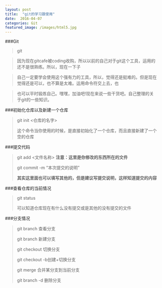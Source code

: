 ```yaml
---
layout: post
title:  "git的学习跟使用"
date:  2016-04-07
categories: Git
featured_image: /images/html5.jpg
---
```


###Git

>git 

>因为现在gitcafe被coding收购，所以以前的自己对于git这个工具，运用的还不是很熟练。所以，现在一下子

>自己一定要学会使用这个强有力的工具，所以，觉得还是挺难的。但是现在觉得还是可以，也不算是太难。运用命令符交上去，也

>也可以平时锻炼自己。嘿嘿，加油吧!现在来说一些干货吧。自己整理的关于git的一些知识。

###初始化仓库以及新建一个仓库

>git init <仓库的名字>
>
>这个命令当你使用的时候，是直接初始化了一个仓库，而且直接新建了一个空的仓库

###提交代码

>git add <文件名称> **注意：这里是你修改的东西所在的文件**
>
>git commit -m “本次提交的说明”
>
>**其实这里面也可以填写其他的，但是建议写提交说明，这样知道提交的内容**

###查看仓库的当前情况

>git status
>
>可以知道仓库现在有什么没有提交或是其他的没有提交的文件

###分支情况

>git branch 查看分支
>
>git branch <name>新建分支
>
>git checkout <name>切换分支
>
>git checkout -b<name>创建+切换分支
>
>git merge <name>合并某分支到当前分支
>
>git branch -d <name>删除分支


